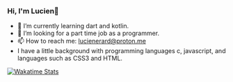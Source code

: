 ### Hi, I'm Lucien👋

- 🌱 I’m currently learning dart and kotlin.
- 🤔 I’m looking for a part time job as a programmer.
- 📫 How to reach me: lucienerard@proton.me
- I have a little background with programming languages c, javascript, and languages such as CSS3 and HTML.

[![Wakatime Stats](https://github-readme-stats.vercel.app/api/wakatime?username=erardlucien&theme=white&hide=properties,yaml,text,jshell,batchfile,json,git+config,gitignore+file,IDEA_MODULE,CLASS,CSV,PHP&langs_count=15)](https://wakatime.com/@erardlucien)
